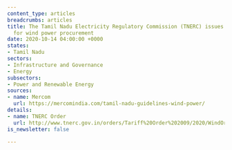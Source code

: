 ```yaml
---
content_type: articles
breadcrumbs: articles
title: The Tamil Nadu Electricity Regulatory Commission (TNERC) issues guidelines
  for wind power procurement
date: 2020-10-14 04:00:00 +0000
states:
- Tamil Nadu
sectors:
- Infrastructure and Governance
- Energy
subsectors:
- Power and Renewable Energy
sources:
- name: Mercom
  url: https://mercomindia.com/tamil-nadu-guidelines-wind-power/
details:
- name: TNERC Order
  url: http://www.tnerc.gov.in/orders/Tariff%20Order%202009/2020/WindOrder-%2007-10-2020.pdf
is_newsletter: false

---
```

